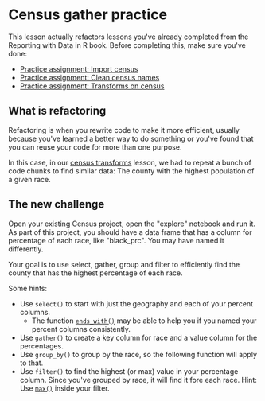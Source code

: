 # Census gather practice

This lesson actually refactors lessons you've already completed from the Reporting with Data in R book. Before completing this, make sure you've done:

- [Practice assignment: Import census](https://utdata.github.io/rwd-class/import.html#practice-assignment-import-census)
- [Practice assignment: Clean census names](https://utdata.github.io/rwd-class/columns.html#practice-assignment-clean-census-names)
- [Practice assignment: Transforms on census](https://utdata.github.io/rwd-class/transform.html#practice-assignment-transforms-on-census)

## What is refactoring

Refactoring is when you rewrite code to make it more efficient, usually because you've learned a better way to do something or you've found that you can reuse your code for more than one purpose.

In this case, in our [census transforms](https://utdata.github.io/rwd-class/transform.html#practice-assignment-transforms-on-census) lesson, we had to repeat a bunch of code chunks to find similar data: The county with the highest population of a given race.

## The new challenge

Open your existing Census project, open the "explore" notebook and run it. As part of this project, you should have a data frame that has a column for percentage of each race, like "black_prc". You may have named it differently.

Your goal is to use select, gather, group and filter to efficiently find the county that has the highest percentage of each race.

Some hints:

- Use `select()` to start with just the geography and each of your percent columns.
    - The function [`ends_with()`](https://www.rdocumentation.org/packages/dplyr/versions/0.5.0/topics/select_helpers) may be able to help you if you named your percent columns consistently.
- Use `gather()` to create a key column for race and a value column for the percentages.
- Use `group_by()` to group by the race, so the following function will apply to that.
- Use `filter()` to find the highest (or max) value in your percentage column. Since you've grouped by race, it will find it fore each race. Hint: Use [`max()`](https://www.rdocumentation.org/packages/rapportools/versions/1.0/topics/max) inside your filter.


